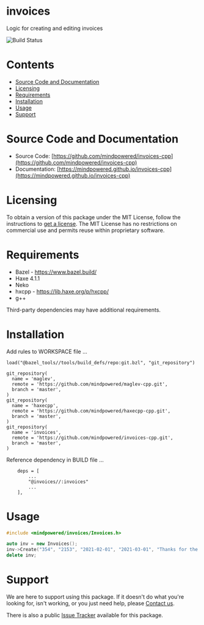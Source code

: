 
invoices
========
Logic for creating and editing invoices

![Build Status](https://mindpowered.dev/assets/images/github-badges/build-passing.svg)

Contents
========

* [Source Code and Documentation](#source-code-and-documentation)
* [Licensing](#licensing)
* [Requirements](#requirements)
* [Installation](#installation)
* [Usage](#usage)
* [Support](#support)

# Source Code and Documentation
- Source Code: [https://github.com/mindpowered/invoices-cpp](https://github.com/mindpowered/invoices-cpp)
- Documentation: [https://mindpowered.github.io/invoices-cpp](https://mindpowered.github.io/invoices-cpp)

# Licensing
To obtain a version of this package under the MIT License, follow the instructions to [get a license][purchase]. The MIT License has no restrictions on commercial use and permits reuse within proprietary software.

# Requirements
- Bazel - https://www.bazel.build/
- Haxe 4.1.1
- Neko
- hxcpp - https://lib.haxe.org/p/hxcpp/
- g++


Third-party dependencies may have additional requirements.

# Installation
Add rules to WORKSPACE file ...

```
load("@bazel_tools//tools/build_defs/repo:git.bzl", "git_repository")

git_repository(
  name = 'maglev',
  remote = 'https://github.com/mindpowered/maglev-cpp.git',
  branch = 'master',
)
git_repository(
  name = 'haxecpp',
  remote = 'https://github.com/mindpowered/haxecpp-cpp.git',
  branch = 'master',
)
git_repository(
  name = 'invoices',
  remote = 'https://github.com/mindpowered/invoices-cpp.git',
  branch = 'master',
)
```

Reference dependency in BUILD file ...

```
    deps = [
        ...
        "@invoices//:invoices"
        ...
    ],
```


# Usage
```cpp
#include <mindpowered/invoices/Invoices.h>

auto inv = new Invoices();
inv->Create("354", "2153", "2021-02-01", "2021-03-01", "Thanks for the business!");
delete inv;
```


# Support
We are here to support using this package. If it doesn't do what you're looking for, isn't working, or you just need help, please [Contact us][contact].

There is also a public [Issue Tracker][bugs] available for this package.



[bugs]: https://github.com/mindpowered/invoices-cpp/issues
[contact]: https://mindpowered.dev/support.html?ref=invoices-cpp/
[docs]: https://mindpowered.github.io/invoices-cpp/
[licensing]: https://mindpowered.dev/?ref=invoices-cpp
[purchase]: https://mindpowered.dev/purchase/
